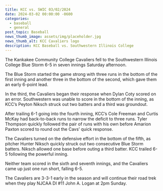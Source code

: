 ```yaml
---
title: KCC vs. SWIC 03/02/2024
date: 2024-03-02 00:00:00 -0600
categories:
  - baseball
  - general
post_topic: Baseball
news_thumb_image: assets/img/placeholder.jpg
news_thumb_alt: KCC Cavaliers logo
description: KCC Baseball vs. Southwestern Illinois College
---
```

<div><p>The Kankakee Community College Cavaliers fell to the Southwestern Illinois College Blue Storm 6-5 in seven innings Saturday afternoon.&nbsp;</p></div>

<div><p>The Blue Storm started the game strong with three runs in the bottom of the first inning and another three in the bottom of the second, which gave them an early 6-point lead. &nbsp;</p></div>

<div><p>In the third, the Cavaliers began their response when Dylan Coty scored on an error. Southwestern was unable to score in the bottom of the inning, as KCC’s Peyton Niksch struck out two batters and a third was groundout.&nbsp;</p></div>

<div><p>After trailing 6-1 going into the fourth inning, KCC’s Cole Freeman and Curtis McKay had back-to-back runs to narrow the deficit to three runs. Tyler Thompson quickly followed the pair of runs with his own before Amarion Paxton scored to round out the Cavs’ quick response. &nbsp;</p></div>

<div><p>The Cavaliers turned on the defensive effort in the bottom of the fifth, as pitcher Hunter Niksch quickly struck out two consecutive Blue Storm batters. Niksch allowed one base before outing a third batter. KCC trailed 6-5 following the powerful inning.&nbsp;</p></div>

<div><p>Neither team scored in the sixth and seventh innings, and the Cavaliers came up just one run short, falling 6-5.&nbsp;</p></div>

<div><p>The Cavaliers are 3-3-1 early in the season and will continue their road trek when they play NJCAA DI #11 John A. Logan at 2pm Sunday.&nbsp;</p></div>
